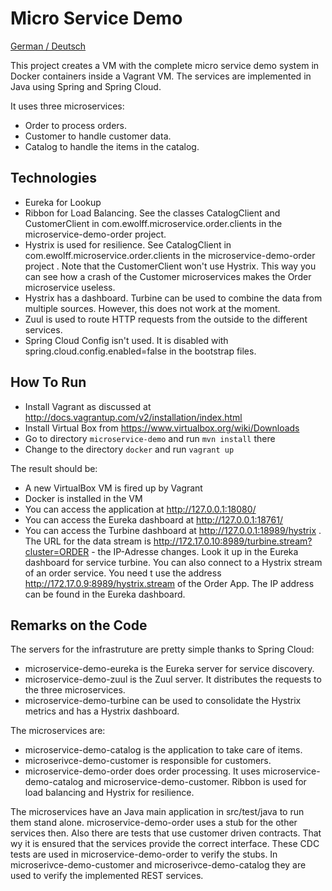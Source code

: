 Micro Service Demo
==============

[German / Deutsch](LIESMICH.md)

This project creates a VM with the complete micro service demo system
in Docker containers inside a Vagrant VM. The services are implemented
in Java using Spring and Spring Cloud.

It uses three microservices:
- Order to process orders.
- Customer to handle customer data.
- Catalog to handle the items in the catalog.

Technologies
------------

- Eureka for Lookup
- Ribbon for Load Balancing. See the classes CatalogClient and
  CustomerClient in com.ewolff.microservice.order.clients in the
  microservice-demo-order project.
- Hystrix is used for resilience. See CatalogClient in
  com.ewolff.microservice.order.clients in the microservice-demo-order
  project . Note that the CustomerClient won't use Hystrix. This way
  you can see how a crash of the Customer microservices makes the
  Order microservice useless.
- Hystrix has a dashboard. Turbine can be used to combine the data
from multiple sources. However, this does not work at the moment.
- Zuul is used to route HTTP requests from the outside to the
  different services.
- Spring Cloud Config isn't used. It is disabled with
  spring.cloud.config.enabled=false in the bootstrap files.


How To Run
----------

- Install Vagrant as discussed at
  http://docs.vagrantup.com/v2/installation/index.html
- Install Virtual Box from https://www.virtualbox.org/wiki/Downloads
- Go to directory `microservice-demo` and run `mvn install` there
- Change to the directory `docker` and run `vagrant
   up`

The result should be:

- A new VirtualBox VM is fired up by Vagrant
- Docker is installed in the VM
- You can access the application at http://127.0.0.1:18080/
- You can access the Eureka dashboard at http://127.0.0.1:18761/
- You can access the Turbine dashboard at
http://127.0.0.1:18989/hystrix . The URL for the data stream is
http://172.17.0.10:8989/turbine.stream?cluster=ORDER - the IP-Adresse
changes. Look it up in the Eureka dashboard for service turbine. You
can also connect to a Hystrix stream of an order service.  You need t
use the address http://172.17.0.9:8989/hystrix.stream of the Order
App. The IP address can be found in the Eureka dashboard.

Remarks on the Code
-------------------

The servers for the infrastruture are pretty simple thanks to Spring Cloud:

- microservice-demo-eureka is the Eureka server for service discovery.
- microservice-demo-zuul is the Zuul server. It distributes the requests to the three microservices.
- microservice-demo-turbine can be used to consolidate the Hystrix metrics and has a Hystrix dashboard.

The microservices are: 
- microservice-demo-catalog is the application to take care of items.
- microserivce-demo-customer is responsible for customers.
- microservice-demo-order does order processing. It uses microservice-demo-catalog and microservice-demo-customer. Ribbon is used for load balancing and Hystrix for resilience.


The microservices have an Java main application in src/test/java to run them stand alone. microservice-demo-order uses a stub for the other services then. Also there are tests that use customer driven contracts. That wy it is ensured that the services provide the correct interface. These CDC tests are used in microservice-demo-order to verify the stubs. In microserivce-demo-customer and microserivce-demo-catalog they are used to verify the implemented REST services.
